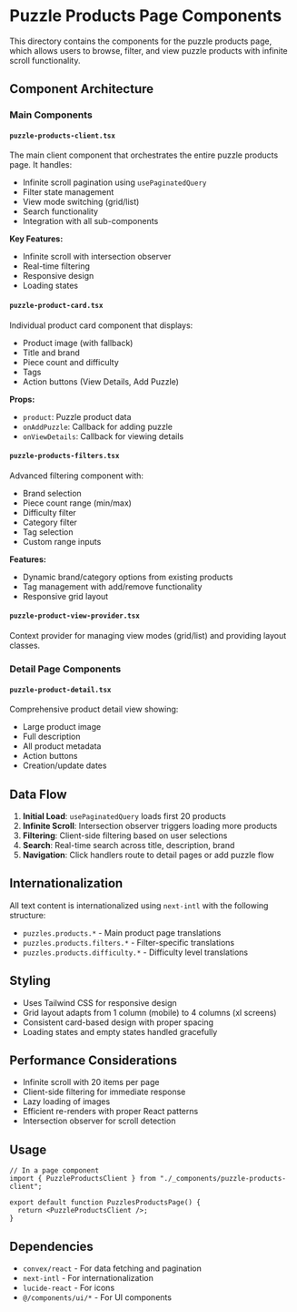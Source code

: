 # Puzzle Products Page Components

This directory contains the components for the puzzle products page, which allows users to browse, filter, and view puzzle products with infinite scroll functionality.

## Component Architecture

### Main Components

#### `puzzle-products-client.tsx`
The main client component that orchestrates the entire puzzle products page. It handles:
- Infinite scroll pagination using `usePaginatedQuery`
- Filter state management
- View mode switching (grid/list)
- Search functionality
- Integration with all sub-components

**Key Features:**
- Infinite scroll with intersection observer
- Real-time filtering
- Responsive design
- Loading states

#### `puzzle-product-card.tsx`
Individual product card component that displays:
- Product image (with fallback)
- Title and brand
- Piece count and difficulty
- Tags
- Action buttons (View Details, Add Puzzle)

**Props:**
- `product`: Puzzle product data
- `onAddPuzzle`: Callback for adding puzzle
- `onViewDetails`: Callback for viewing details

#### `puzzle-products-filters.tsx`
Advanced filtering component with:
- Brand selection
- Piece count range (min/max)
- Difficulty filter
- Category filter
- Tag selection
- Custom range inputs

**Features:**
- Dynamic brand/category options from existing products
- Tag management with add/remove functionality
- Responsive grid layout

#### `puzzle-product-view-provider.tsx`
Context provider for managing view modes (grid/list) and providing layout classes.

### Detail Page Components

#### `puzzle-product-detail.tsx`
Comprehensive product detail view showing:
- Large product image
- Full description
- All product metadata
- Action buttons
- Creation/update dates

## Data Flow

1. **Initial Load**: `usePaginatedQuery` loads first 20 products
2. **Infinite Scroll**: Intersection observer triggers loading more products
3. **Filtering**: Client-side filtering based on user selections
4. **Search**: Real-time search across title, description, brand
5. **Navigation**: Click handlers route to detail pages or add puzzle flow

## Internationalization

All text content is internationalized using `next-intl` with the following structure:
- `puzzles.products.*` - Main product page translations
- `puzzles.products.filters.*` - Filter-specific translations
- `puzzles.products.difficulty.*` - Difficulty level translations

## Styling

- Uses Tailwind CSS for responsive design
- Grid layout adapts from 1 column (mobile) to 4 columns (xl screens)
- Consistent card-based design with proper spacing
- Loading states and empty states handled gracefully

## Performance Considerations

- Infinite scroll with 20 items per page
- Client-side filtering for immediate response
- Lazy loading of images
- Efficient re-renders with proper React patterns
- Intersection observer for scroll detection

## Usage

```tsx
// In a page component
import { PuzzleProductsClient } from "./_components/puzzle-products-client";

export default function PuzzlesProductsPage() {
  return <PuzzleProductsClient />;
}
```

## Dependencies

- `convex/react` - For data fetching and pagination
- `next-intl` - For internationalization
- `lucide-react` - For icons
- `@/components/ui/*` - For UI components 